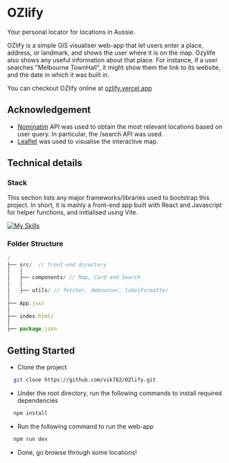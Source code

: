 # OZlify
Your personal locator for locations in Aussie.

OZlify is a simple GIS visualiser web-app that let users enter a place, address, or landmark, and shows the user where it is on the map. Ozylife also shows any useful information about that place. For instance, if a user searches "Melbourne TownHall", it might show them the link to its website, and the date in which it was built in. 

You can checkout OZlify online at [ozlify.vercel.app](url)


## Acknowledgement
 - [Nominatim](https://nominatim.org/release-docs/latest/api/Search/) API was used to obtain the most relevant locations based on user query. In particular, the /search API was used.
 - [Leaflet](https://leafletjs.com/examples/quick-start/) was used to visualise the interactive map.


## Technical details

### Stack

This section lists any major frameworks/libraries used to bootstrap this project. In short, it is mainly a front-end app built with React and Javascript for helper functions, and initialised using Vite.

[![My Skills](https://skillicons.dev/icons?i=html,css,js,react)](https://skillicons.dev)

### Folder Structure

```js
/
├── src/  // front-end directory
│   │
│   ├── components/ // Map, Card and Search
│   │
│   ├── utils/ // fetcher, debouncer, labelFormatter
│
├── App.jsx/
│
├── index.html/
│
├── package.json
```

## Getting Started

- Clone the project

```bash
  git clone https://github.com/vik782/OZlify.git
```

- Under the root directory, run the following commands to install required dependencies

```bash
  npm install
```

- Run the following command to run the web-app

```bash
  npm run dev
```

- Done, go browse through some locations!
